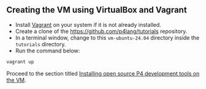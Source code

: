 ## Creating the VM using VirtualBox and Vagrant

+ Install
  [Vagrant](https://developer.hashicorp.com/vagrant/docs/installation)
  on your system if it is not already installed.
+ Create a clone of the https://github.com/p4lang/tutorials
  repository.
+ In a terminal window, change to this `vm-ubuntu-24.04` directory
  inside the `tutorials` directory.
+ Run the command below:

```bash
vagrant up
```

Proceed to the section titled [Installing open source P4 development
tools on the
VM](README.md#installing-open-source-p4-development-tools-on-the-vm).
